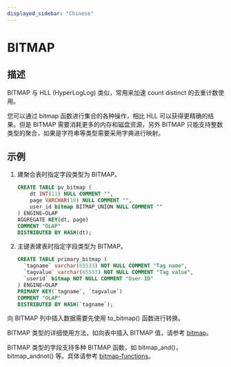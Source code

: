 ```yaml
---
displayed_sidebar: "Chinese"
---
```


# BITMAP

## 描述

BITMAP 与 HLL (HyperLogLog) 类似，常用来加速 count distinct 的去重计数使用。

您可以通过 bitmap 函数进行集合的各种操作，相比 HLL 可以获得更精确的结果。但是 BITMAP 需要消耗更多的内存和磁盘资源，另外 BITMAP 只能支持整数类型的聚合，如果是字符串等类型需要采用字典进行映射。

## 示例

1. 建聚合表时指定字段类型为 BITMAP。

    ```sql
    CREATE TABLE pv_bitmap (
        dt INT(11) NULL COMMENT "",
        page VARCHAR(10) NULL COMMENT "",
        user_id bitmap BITMAP_UNION NULL COMMENT ""
    ) ENGINE=OLAP
    AGGREGATE KEY(dt, page)
    COMMENT "OLAP"
    DISTRIBUTED BY HASH(dt);
    ```

2. 主键表建表时指定字段类型为 BITMAP。

    ```sql
    CREATE TABLE primary_bitmap (
      `tagname` varchar(65533) NOT NULL COMMENT "Tag name",
      `tagvalue` varchar(65533) NOT NULL COMMENT "Tag value",
      `userid` bitmap NOT NULL COMMENT "User ID"
    ) ENGINE=OLAP
    PRIMARY KEY(`tagname`, `tagvalue`)
    COMMENT "OLAP"
    DISTRIBUTED BY HASH(`tagname`);
    ```

向 BITMAP 列中插入数据需要先使用 to_bitmap() 函数进行转换。

BITMAP 类型的详细使用方法，如向表中插入 BITMAP 值，请参考 [bitmap](../../sql-functions/aggregate-functions/bitmap.md)。

BITMAP 类型的字段支持多种 BITMAP 函数，如 bitmap_and()，bitmap_andnot() 等。具体请参考 [bitmap-functions](../../sql-functions/bitmap-functions/bitmap_and.md)。
